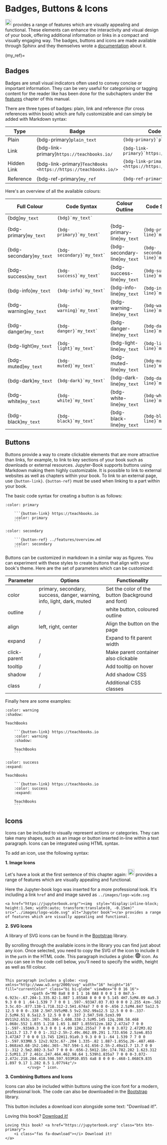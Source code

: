 # Badges, Buttons & Icons

<a href="https://jupyterbook.org/"><img  style="display:inline-block; height:1.5em; width:auto; transform:translate(0, -0.15em)" src="../images/logo-wide.svg" alt="Jupyter book"></a> provides a range of features which are visually appealing and functional. These elements can enhance the interactivity and visual design of your book, offering additional information or links in a compact and visually engaging way. The badges, buttons and icons are made available through Sphinx and they themselves wrote a [documentation](https://sphinx-design.readthedocs.io/en/latest/badges_buttons.html) about it.

(my_ref)=
## Badges

Badges are small visual indicators often used to convey concise or important information. They can be very useful for categorising or tagging content for the reader like has been done for the subchapters under the [features](../features/overview.md) chapter of this manual. 

There are three types of badges: plain, link and reference (for cross references within book) which are fully customizable and can simply be added with Markdown syntax:

| Type   | Badge                                                    | Code Syntax                                                            |
|--------|----------------------------------------------------------|------------------------------------------------------------------------|
| Plain  | {bdg-primary}`plain_text`                                | ``` {bdg-primary}`plain_text` ``` 
| Link   | {bdg-link-primary}`https://teachbooks.io/`               | ``` {bdg-link-primary}`https://teachbooks.io/` ``` |
| Hidden Link | {bdg-link-primary}`TeachBooks <https://https://teachbooks.io/>` | ``` {bdg-link-primary}`TeachBooks <https://https://teachbooks.io/> ` ``` |
| Reference | {bdg-ref-primary}`my_ref`                             | ``` {bdg-ref-primary}`my_ref` ```                                           |

Here's an overview of all the available colours:

| Full Colour                   | Code Syntax                      | Colour Outline                | Code Syntax                           |
|-------------------------------|----------------------------------|-------------------------------|---------------------------------------|
| {bdg}`my_text`                | ``` {bdg}`my_text` ```           |                               |                                       |
| {bdg-primary}`my_text`        | ``` {bdg-primary}`my_text` ```   | {bdg-primary-line}`my_text`   | ``` {bdg-primary-line}`my_text` ```   |
| {bdg-secondary}`my_text`      | ``` {bdg-secondary}`my_text` ``` | {bdg-secondary-line}`my_text` | ``` {bdg-secondary-line}`my_text` ``` |
| {bdg-success}`my_text`        | ``` {bdg-success}`my_text` ```    | {bdg-success-line}`my_text`   | ``` {bdg-success-line}`my_text` ```   |
| {bdg-info}`my_text`           | ``` {bdg-info}`my_text` ```       | {bdg-info-line}`my_text`      | ``` {bdg-info-line}`my_text` ```      |
| {bdg-warning}`my_text`        | ``` {bdg-warning}`my_text` ```    | {bdg-warning-line}`my_text`   | ``` {bdg-warning-line}`my_text` ```   |
| {bdg-danger}`my_text`         | ``` {bdg-danger}`my_text` ```     | {bdg-danger-line}`my_text`    | ``` {bdg-danger-line}`my_text` ```    |
| {bdg-light}`my_text`          | ``` {bdg-light}`my_text` ```      | {bdg-light-line}`my_text`     | ``` {bdg-light-line}`my_text` ```     |
| {bdg-muted}`my_text`          | ``` {bdg-muted}`my_text` ```      | {bdg-muted-line}`my_text`     | ``` {bdg-muted-line}`my_text` ```     |
| {bdg-dark}`my_text`           | ``` {bdg-dark}`my_text` ```       | {bdg-dark-line}`my_text`      | ``` {bdg-dark-line}`my_text` ```      |
| {bdg-white}`my_text`          | ``` {bdg-white}`my_text` ```      | {bdg-white-line}`my_text`     | ``` {bdg-white-line}`my_text` ```     |
| {bdg-black}`my_text`          | ``` {bdg-black}`my_text` ```      | {bdg-black-line}`my_text`     | ``` {bdg-black-line}`my_text` ```     |


## Buttons

Buttons provide a way to create clickable elements that are more attractive than links, for example, to link to key sections of your book such as downloads or external resources. Jupyter-Book supports buttons using Markdown making them highly customizable. It is possible to link to external websites as well as chapters within your book. To link to an external page, use `{button-link}`. `{button-ref}` must be used when linking to a part within your book.

The basic code syntax for creating a button is as follows:

```{button-link} https://teachbooks.io
:color: primary
``` 

```
    ```{button-link} https://teachbooks.io
    :color: primary
    ``` 
```

```{button-ref} ../features/overview.md
:color: secondary
``` 

```
    ```{button-ref} ../features/overview.md
    :color: secondary
    ``` 
```

Buttons can be customized in markdown in a similar way as figures. You can experiment with these styles to create buttons that align with your book's theme. Here are the set of parameters which can be customized:


| Parameter                     | Options                          | Functionality                 |
|-------------------------------|----------------------------------|-------------------------------|
| color | primary, secondary, success, danger, warning, info, light, dark, muted | Set the color of the button (background and font)|
| outline                       | /                                 | white button, coloured outline|
| align                         | left, right, center              | Align the button on the page  |
| expand                        | /                                | Expand to fit parent width    |
| click-parent                  | /                                | Make parent container also clickable |
| tooltip                       | /                                | Add tooltip on hover          |
| shadow                        | /                                | Add shadow CSS          |
| class                         | /                                | Additional CSS classes         |


Finally here are some examples:

```{button-link} https://teachbooks.io
:color: warning
:shadow:

TeachBooks
```

```
    ```{button-link} https://teachbooks.io
    :color: warning
    :shadow:

    TeachBooks
    ```

```

```{button-link} https://teachbooks.io
:color: success
:expand:

TeachBooks
```

```
    ```{button-link} https://teachbooks.io
    :color: success
    :expand:

    TeachBooks
    ```
```


## Icons

Icons can be included to visually represent actions or categories. They can take many shapes, such as an image or button inserted in-line within a text paragraph. Icons can be integrated using HTML syntax. 

To add an icon, use the following syntax:

**1. Image Icons**

Let's have a look at the first sentence of this chapter again: <a href="https://jupyterbook.org/"><img  style="display:inline-block; height:1.5em; width:auto; transform:translate(0, -0.15em)" src="../images/logo-wide.svg" alt="Jupyter book"></a> provides a range of features which are visually appealing and functional.

Here the Jupyter-book logo was inserted for a more professional look. It's including a link `href` and and image saved as `../images/logo-wide.svg`

```
<a href="https://jupyterbook.org/"><img  style="display:inline-block; height:1.5em; width:auto; transform:translate(0, -0.15em)" src="../images/logo-wide.svg" alt="Jupyter book"></a> provides a range of features which are visually appealing and functional.
```

**2. SVG Icons**

A library of SVG icons can be found in the [Bootstrap](https://icons.getbootstrap.com/#icons) library.

By scrolling through the available icons in the library you can find just about any icon. Once selected, you need to copy the SVG of the icon to include it in the `path` in the HTML code. This paragraph includes a globe: <svg xmlns="http://www.w3.org/2000/svg" width="16" height="16" fill="currentColor" class="bi bi-globe" viewBox="0 0 16 16">
            <path d="M0 8a8 8 0 1 1 16 0A8 8 0 0 1 0 8m7.5-6.923c-.67.204-1.335.82-1.887 1.855A8 8 0 0 0 5.145 4H7.5zM4.09 4a9.3 9.3 0 0 1 .64-1.539 7 7 0 0 1 .597-.933A7.03 7.03 0 0 0 2.255 4zm-.582 3.5c.03-.877.138-1.718.312-2.5H1.674a7 7 0 0 0-.656 2.5zM4.847 5a12.5 12.5 0 0 0-.338 2.5H7.5V5zM8.5 5v2.5h2.99a12.5 12.5 0 0 0-.337-2.5zM4.51 8.5a12.5 12.5 0 0 0 .337 2.5H7.5V8.5zm3.99 0V11h2.653c.187-.765.306-1.608.338-2.5zM5.145 12q.208.58.468 1.068c.552 1.035 1.218 1.65 1.887 1.855V12zm.182 2.472a7 7 0 0 1-.597-.933A9.3 9.3 0 0 1 4.09 12H2.255a7 7 0 0 0 3.072 2.472M3.82 11a13.7 13.7 0 0 1-.312-2.5h-2.49c.062.89.291 1.733.656 2.5zm6.853 3.472A7 7 0 0 0 13.745 12H11.91a9.3 9.3 0 0 1-.64 1.539 7 7 0 0 1-.597.933M8.5 12v2.923c.67-.204 1.335-.82 1.887-1.855q.26-.487.468-1.068zm3.68-1h2.146c.365-.767.594-1.61.656-2.5h-2.49a13.7 13.7 0 0 1-.312 2.5m2.802-3.5a7 7 0 0 0-.656-2.5H12.18c.174.782.282 1.623.312 2.5zM11.27 2.461c.247.464.462.98.64 1.539h1.835a7 7 0 0 0-3.072-2.472c.218.284.418.598.597.933M10.855 4a8 8 0 0 0-.468-1.068C9.835 1.897 9.17 1.282 8.5 1.077V4z"/>
          </svg> icon. As you can see in the code cell below, you'll need to specify the width, height as well as fill colour.


```

This paragraph includes a globe: <svg xmlns="http://www.w3.org/2000/svg" width="16" height="16" fill="currentColor" class="bi bi-globe" viewBox="0 0 16 16">
            <path d="M0 8a8 8 0 1 1 16 0A8 8 0 0 1 0 8m7.5-6.923c-.67.204-1.335.82-1.887 1.855A8 8 0 0 0 5.145 4H7.5zM4.09 4a9.3 9.3 0 0 1 .64-1.539 7 7 0 0 1 .597-.933A7.03 7.03 0 0 0 2.255 4zm-.582 3.5c.03-.877.138-1.718.312-2.5H1.674a7 7 0 0 0-.656 2.5zM4.847 5a12.5 12.5 0 0 0-.338 2.5H7.5V5zM8.5 5v2.5h2.99a12.5 12.5 0 0 0-.337-2.5zM4.51 8.5a12.5 12.5 0 0 0 .337 2.5H7.5V8.5zm3.99 0V11h2.653c.187-.765.306-1.608.338-2.5zM5.145 12q.208.58.468 1.068c.552 1.035 1.218 1.65 1.887 1.855V12zm.182 2.472a7 7 0 0 1-.597-.933A9.3 9.3 0 0 1 4.09 12H2.255a7 7 0 0 0 3.072 2.472M3.82 11a13.7 13.7 0 0 1-.312-2.5h-2.49c.062.89.291 1.733.656 2.5zm6.853 3.472A7 7 0 0 0 13.745 12H11.91a9.3 9.3 0 0 1-.64 1.539 7 7 0 0 1-.597.933M8.5 12v2.923c.67-.204 1.335-.82 1.887-1.855q.26-.487.468-1.068zm3.68-1h2.146c.365-.767.594-1.61.656-2.5h-2.49a13.7 13.7 0 0 1-.312 2.5m2.802-3.5a7 7 0 0 0-.656-2.5H12.18c.174.782.282 1.623.312 2.5zM11.27 2.461c.247.464.462.98.64 1.539h1.835a7 7 0 0 0-3.072-2.472c.218.284.418.598.597.933M10.855 4a8 8 0 0 0-.468-1.068C9.835 1.897 9.17 1.282 8.5 1.077V4z"/>
          </svg> " icon. 

```

**3. Combining Buttons and Icons**

Icons can also be included within buttons using the icon font for a modern, professional look. The code can also be downloaded in the [Bootstrap](https://icons.getbootstrap.com/#icons) library.

This button includes a download icon alongside some text: "Download it!".

Loving this book? <a href="https://jupyterbook.org" class="btn btn-primary">
    <i class="fas fa-download"></i> Download it!
</a>

```
Loving this book? <a href="https://jupyterbook.org" class="btn btn-primary">
    <i class="fas fa-download"></i> Download it!
</a>
```



